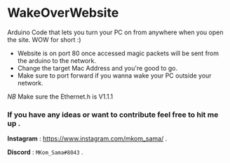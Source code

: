 # WakeOverWebsite
Arduino Code that lets you turn your PC on from anywhere when you open the site.  WOW for short :) 

* Website is on port 80 once accessed magic packets will be sent from the arduino to the network.
* Change the target Mac Address and you're good to go.
* Make sure  to port forward if you wanna wake your PC outside your network.

*NB* Make sure the Ethernet.h is V1.1.1

### If you have any ideas or want to contribute feel free to hit me up .

**Instagram** : https://www.instagram.com/mkom_sama/ .

**Discord** : `MKom_Sama#8043` .
